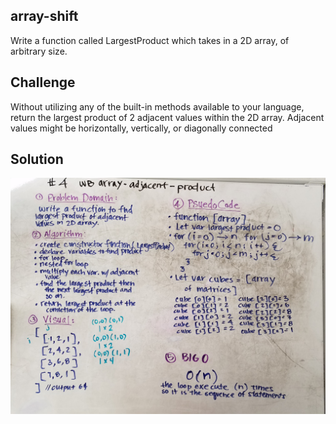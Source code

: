 ## array-shift
Write a function called LargestProduct which takes in a 2D array, of arbitrary size. 

## Challenge
Without utilizing any of the built-in methods available to your language, return the largest product of 2 adjacent values within the 2D array.
Adjacent values might be horizontally, vertically, or diagonally connected

## Solution
![whiteboard](assets/array-adjacent-product.jpg)